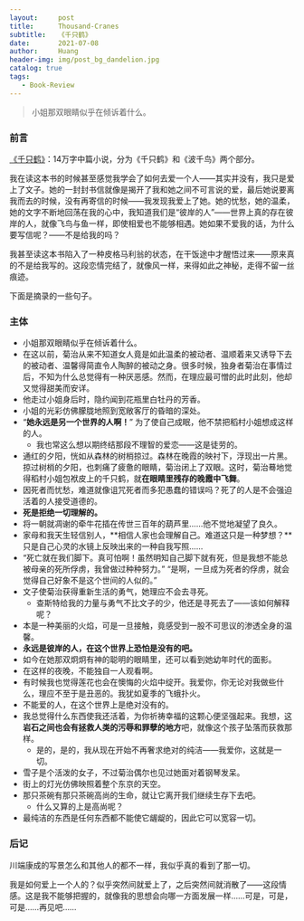 ```yaml
---
layout:     post
title:      Thousand-Cranes
subtitle:   《千只鹤》
date:       2021-07-08
author:     Huang
header-img: img/post_bg_dandelion.jpg
catalog: true
tags:
   - Book-Review
---
```


> 小姐那双眼睛似乎在倾诉着什么。

### 前言

[《千只鹤》](https://book.douban.com/subject/24736900/)：14万字中篇小说，分为《千只鹤》和《波千鸟》两个部分。

我在读这本书的时候甚至感觉我学会了如何去爱一个人——其实并没有，我只是爱上了文子。她的一封封书信就像是揭开了我和她之间不可言说的爱，最后她说要离我而去的时候，没有再寄信的时候——我发现我爱上了她。她的忧愁，她的温柔，她的文字不断地回荡在我的心中，我知道我们是“彼岸的人”——世界上真的存在彼岸的人，就像飞鸟与鱼一样，即使相爱也不能够相遇。她如果不爱我的话，为什么要写信呢？——不是给我的吗？

我甚至读这本书陷入了一种皮格马利翁的状态，在干饭途中才醒悟过来——原来真的不是给我写的。这段恋情完结了，就像风一样，来得如此之神秘，走得不留一丝痕迹。

下面是摘录的一些句子。

### 主体

* 小姐那双眼睛似乎在倾诉着什么。
* 在这以前，菊治从来不知道女人竟是如此温柔的被动者、温顺着来又诱导下去的被动者、温馨得简直令人陶醉的被动之身。很多时候，独身者菊治在事情过后，不知为什么总觉得有一种厌恶感。然而，在理应最可憎的此时此刻，他却又觉得甜美而安详。
* 他走过小姐身后时，隐约闻到花瓶里白牡丹的芳香。
* 小姐的光彩仿佛朦胧地照到宽敞客厅的昏暗的深处。
* “**她永远是另一个世界的人啊！**” 为了使自己成眠，他不禁把稻村小姐想成这样的人。
  * 我也常这么想以期终结那段不理智的爱恋——这是徒劳的。
* 通红的夕阳，恍如从森林的树梢掠过。森林在晚霞的映衬下，浮现出一片黑。掠过树梢的夕阳，也刺痛了疲惫的眼睛，菊治闭上了双眼。这时，菊治蓦地觉得稻村小姐包袱皮上的千只鹤，就**在眼睛里残存的晚霞中飞舞**。
* 因死者而忧愁，难道就像诅咒死者而多犯愚蠢的错误吗？死了的人是不会强迫活着的人接受道德的。
* **死是拒绝一切理解的。**
* 将一朝就凋谢的牵牛花插在传世三百年的葫芦里……他不觉地凝望了良久。
* 家母和我天生轻信别人，**相信人家也会理解自己。难道这只是一种梦想？**只是自己心灵的水镜上反映出来的一种自我写照……
* “死亡就在我们脚下。真可怕啊！虽然明知自己脚下就有死，但是我想不能总被母亲的死所俘虏，我曾做过种种努力。”
    “是啊，一旦成为死者的俘虏，就会觉得自己好象不是这个世间的人似的。”
* 文子使菊治获得重新生活的勇气，她理应不会去寻死。
  * 查斯特给我的力量与勇气不比文子的少，他还是寻死去了——该如何解释呢？
* 本是一种美丽的火焰，可是一旦接触，竟感受到一股不可思议的渗透全身的温馨。
* **永远是彼岸的人，在这个世界上恐怕是没有的吧。**
* 如今在她那双炯炯有神的聪明的眼睛里，还可以看到她幼年时代的面影。
* 在这样的夜晚，不能独自一人观看啊。
* 有时候我也觉得莲花也会在懊悔的火焰中绽开。我爱你，你无论对我做些什么，理应不至于是丑恶的。我犹如夏季的飞蛾扑火。
* 不能爱的人，在这个世界上是绝对没有的。
* 我总觉得什么东西使我还活着，为你祈祷幸福的这颗心便坚强起来。我想，这**岩石之间也会有拯救人类的污辱和罪孽的地方**吧，就像这个孩子坠落而获救那样。
  * 是的，是的，我从现在开始不再奢求绝对的纯洁——我爱你，这就是一切。
* 雪子是个活泼的女子，不过菊治偶尔也见过她面对着钢琴发呆。
* 街上的灯光仿佛映照着整个东京的天空。
* 那只茶碗有那只茶碗高尚的生命，就让它离开我们继续生存下去吧。
  * 什么又算的上是高尚呢？
* 最纯洁的东西是任何东西都不能使它龌龊的，因此它可以宽容一切。

### 后记

川端康成的写景怎么和其他人的都不一样，我似乎真的看到了那一切。

我是如何爱上一个人的？似乎突然间就爱上了，之后突然间就消散了——这段情感。这是我不能够把握的，就像我的思想会向哪一方面发展一样……可是，可是，可是……再见吧……
